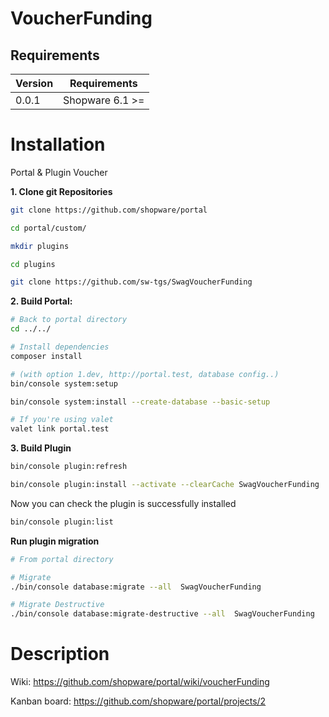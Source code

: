 # VoucherFunding


## Requirements

| Version 	| Requirements               	|
|---------	|----------------------------	|
| 0.0.1    	| Shopware 6.1 >=	            |


# Installation

Portal & Plugin Voucher

**1. Clone git Repositories**

```bash
git clone https://github.com/shopware/portal

cd portal/custom/

mkdir plugins 

cd plugins

git clone https://github.com/sw-tgs/SwagVoucherFunding
```

**2. Build Portal:**

```bash
# Back to portal directory
cd ../../

# Install dependencies
composer install

# (with option 1.dev, http://portal.test, database config..)
bin/console system:setup 

bin/console system:install --create-database --basic-setup

# If you're using valet
valet link portal.test
```

**3. Build Plugin**

```bash
bin/console plugin:refresh

bin/console plugin:install --activate --clearCache SwagVoucherFunding
```

Now you can check the plugin is successfully installed

```bash
bin/console plugin:list
```

**Run plugin migration**

```bash
# From portal directory

# Migrate
./bin/console database:migrate --all  SwagVoucherFunding

# Migrate Destructive
./bin/console database:migrate-destructive --all  SwagVoucherFunding
```

# Description

Wiki: https://github.com/shopware/portal/wiki/voucherFunding

Kanban board: https://github.com/shopware/portal/projects/2
